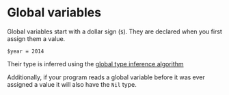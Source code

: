 # Global variables

Global variables start with a dollar sign (`$`). They are declared when you first assign them a value.

```crystal
$year = 2014
```

Their type is inferred using the [global type inference algorithm](type_inference.html)

Additionally, if your program reads a global variable before it was ever assigned a value it will also have the `Nil` type.
